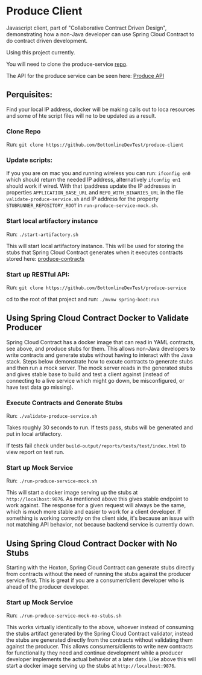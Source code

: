# Produce Client 

Javascript client, part of "Collaborative Contract Driven Design", demonstrating how a non-Java developer can use Spring Cloud Contract to do contract driven development.

Using this project currently.

You will need to clone the produce-service [repo](https://github.com/BottomlineDevTest/produce-service).

The API for the produce service can be seen here: [Produce API](http://htmlpreview.github.io/?https://github.com/BottomlineDevTest/collaborative-contract-driven-development-2-0/blob/master/index.html)

## Perquisites: 
Find your local IP address, docker will be making calls out to loca resources and some of hte script files will ne to be updated as a result. 

### Clone Repo

Run: `git clone https://github.com/BottomlineDevTest/produce-client`

### Update scripts:

If you you are on mac you and running wireless you can run: `ifconfig en0` which should return the needed IP address, alternatively `ifconfig en1` should work if wired. With that ipaddress update the IP addresses in properties `APPLICATION_BASE_URL` and `REPO_WITH_BINARIES_URL` in the file `validate-produce-service.sh` and IP address for the property `STUBRUNNER_REPOSITORY_ROOT` in `run-produce-service-mock.sh`. 

### Start local artifactory instance

Run: `./start-artifactory.sh`

This will start local artifactory instance. This will be used for storing the stubs that Spring Cloud Contract generates when it executes contracts stored here: [produce-contracts](https://github.com/BottomlineDevTest/produce-contracts)

### Start up RESTful API:

Run: `git clone https://github.com/BottomlineDevTest/produce-service`

cd to the root of that project and run: `./mvnw spring-boot:run`


## Using Spring Cloud Contract Docker to Validate Producer

Spring Cloud Contract has a docker image that can read in YAML contracts, see above, and produce stubs for them. This allows non-Java developers to write contracts and generate stubs without having to interact with the Java stack. Steps below demonstrate how to excute contracts to generate stubs and then run a mock server. The mock server reads in the generated stubs and gives stable base to build and test a client against (instead of connecting to a live service which might go down, be misconfigured, or have test data go missing).

### Execute Contracts and Generate Stubs

Run: `./validate-produce-service.sh`

Takes roughly 30 seconds to run. If tests pass, stubs will be generated and put in local artifactory. 

If tests fail check under `build-output/reports/tests/test/index.html` to view report on test run.

### Start up Mock Service

Run: `./run-produce-service-mock.sh`

This will start a docker image serving up the stubs at `http://localhost:9876`. As mentioned above this gives stable endpoint to work against. The response for a given request will always be the same, which is much more stable and easier to work for a client developer. If something is working correctly on the client side, it's because an issue with not matching API behavior, not because backend service is currently down. 


## Using Spring Cloud Contract Docker with No Stubs

Starting with the Hoxton, Spring Cloud Contract can generate stubs directly from contracts without the need of running the stubs against the producer service first. This is great if you are a consumer/client developer who is ahead of the producer developer. 

### Start up Mock Service

Run: `./run-produce-service-mock-no-stubs.sh`

This works virtually identically to the above, whoever instead of consuming the stubs artifact generated by the Spring Cloud Contract validator, instead the stubs are generated directly from the contracts without validating them against the producer. This allows consumers/clients to write new contracts for functionality they need and continue development while a producer developer implements the actual behavior at a later date. Like above this will start a docker image serving up the stubs at `http://localhost:9876`. 
